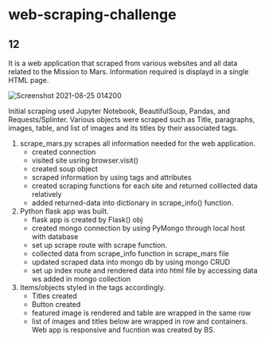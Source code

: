 # web-scraping-challenge
## 12

It is a web application that scraped from various websites and all data related to the Mission to Mars. Information required is displayd in a single HTML page. 

![Screenshot 2021-08-25 014200](https://user-images.githubusercontent.com/67448948/130733009-923cc8c4-9e00-4baa-851f-5ba2eecbd85d.png)

Initial scraping used Jupyter Notebook, BeautifulSoup, Pandas, and Requests/Splinter. Various objects were scraped such as Title, paragraphs, images, table, and list of images and its titles by their associated tags. 

1. scrape_mars.py scrapes all information needed for the web application. 
    * created connection
    * visited site usring browser.visit()
    * created soup object
    * scraped information by using tags and attributes
    * created scraping functions for each site and returned colllected data relatively
    * added returned-data into dictionary in scrape_info() function. 
2. Python flask app was built.
    * flask app is created by Flask() obj
    * created mongo connection by using PyMongo through local host with database
    * set up scrape route with scrape function. 
    * collected data from scrape_info function in scrape_mars file
    * updated scraped data into mongo db by using mongo CRUD
    * set up index route and rendered data into html file by accessing data ws added in mongo collection 
3. Items/objects styled in the tags accordingly.
    * Titles created
    * Button created
    * featured image is rendered and table are wrapped in the same row
    * list of images and titles below are wrapped in row and containers.
 Web app is responsive and fucntion was created by BS. 
